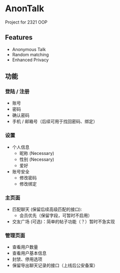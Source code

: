 # AnonTalk

Project for 2321 OOP

## Features
- Anonymous Talk
- Random matching
- Enhanced Privacy

## 功能
### 登陆 / 注册
- 账号
- 密码
- 确认密码
- 手机 / 邮箱号（后续可用于找回密码、绑定）

### 设置
- 个人信息
  - 昵称 (Necessary)
  - 性别 (Necessary)
  - 爱好
- 账号安全
  - 修改密码
  - 修改绑定

### 主页面
- 匹配聊天 (保留后续高级匹配的接口):
  - 会员优先（保留字段，可暂时不启用）
- 交友广场 (可选)：简单的帖子功能（？）暂时不急实现

### 管理页面
- 查看用户数量
- 查看用户基本信息
- 封禁、停用选项
- 保留导出聊天记录的接口（上线后公安备案）
